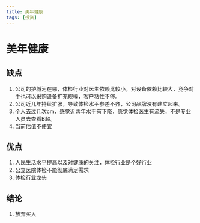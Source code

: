 ```yaml
---
title: 美年健康
tags: [投资]
---
```

# 美年健康

## 缺点
1. 公司的护城河在哪，体检行业对医生依赖比较小，对设备依赖比较大，竞争对手也可以采购设备扩充规模，客户粘性不够。
2. 公司近几年持续扩张，导致体检水平参差不齐，公司品牌没有建立起来。
3. 个人去过几次cm，感觉近两年水平有下降，感觉体检医生有流失，不是专业人员去查看B超。
4. 当前估值不便宜

## 优点
1. 人民生活水平提高以及对健康的关注，体检行业是个好行业
2. 公立医院体检不能彻底满足需求
3. 体检行业龙头


## 结论
1. 放弃买入